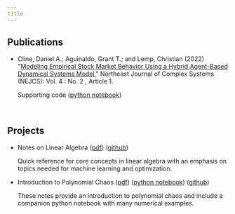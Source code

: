 ```yaml
---
title
---
```



## Publications

- Cline, Daniel A.; Aguinaldo, Grant T.; and Lemp, Christian (2022) "[Modeling Empirical Stock Market Behavior Using a Hybrid Agent-Based Dynamical Systems Model](https://orb.binghamton.edu/nejcs/vol4/iss2/1/)," Northeast Journal of Complex Systems (NEJCS): Vol. 4 : No. 2 , Article 1.

  Supporting code ([python notebook](https://github.com/dcline1/MarketABM/blob/main/MarketABM.ipynb))

<br>


## Projects

- Notes on Linear Algebra ([pdf](https://nbviewer.org/github/dcline1/LinearAlgebra/blob/main/ClineLA.pdf)) ([github](https://github.com/dcline1/LinearAlgebra))

  Quick reference for core concepts in linear algebra with an emphasis on topics needed for machine learning and optimization.


- Introduction to Polynomial Chaos ([pdf](https://nbviewer.org/github/dcline1/PolynomialChaos/blob/main/ClinePCE.pdf)) ([python notebook](https://github.com/dcline1/PolynomialChaos/blob/main/ClinePCE.ipynb)) ([github](https://github.com/dcline1/PolynomialChaos))

  These notes provide an introduction to polynomial chaos and include a companion python notebook with many numerical examples.
 
  
  
 
<br>

<br>

<br>

<br>

<br>

<br>

<br>

<br>

<br>

<br>


